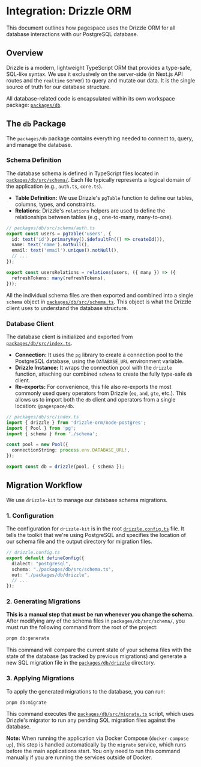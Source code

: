 # Integration: Drizzle ORM

This document outlines how pagespace uses the Drizzle ORM for all database interactions with our PostgreSQL database.

## Overview

Drizzle is a modern, lightweight TypeScript ORM that provides a type-safe, SQL-like syntax. We use it exclusively on the server-side (in Next.js API routes and the `realtime` server) to query and mutate our data. It is the single source of truth for our database structure.

All database-related code is encapsulated within its own workspace package: [`packages/db`](packages/db).

## The `db` Package

The `packages/db` package contains everything needed to connect to, query, and manage the database.

### Schema Definition

The database schema is defined in TypeScript files located in [`packages/db/src/schema/`](packages/db/src/schema). Each file typically represents a logical domain of the application (e.g., `auth.ts`, `core.ts`).

-   **Table Definition:** We use Drizzle's `pgTable` function to define our tables, columns, types, and constraints.
-   **Relations:** Drizzle's `relations` helpers are used to define the relationships between tables (e.g., one-to-many, many-to-one).

```typescript
// packages/db/src/schema/auth.ts
export const users = pgTable('users', {
  id: text('id').primaryKey().$defaultFn(() => createId()),
  name: text('name').notNull(),
  email: text('email').unique().notNull(),
  // ...
});

export const usersRelations = relations(users, ({ many }) => ({
  refreshTokens: many(refreshTokens),
}));
```

All the individual schema files are then exported and combined into a single `schema` object in [`packages/db/src/schema.ts`](packages/db/src/schema.ts:1). This object is what the Drizzle client uses to understand the database structure.

### Database Client

The database client is initialized and exported from [`packages/db/src/index.ts`](packages/db/src/index.ts:1).

-   **Connection:** It uses the `pg` library to create a connection pool to the PostgreSQL database, using the `DATABASE_URL` environment variable.
-   **Drizzle Instance:** It wraps the connection pool with the `drizzle` function, attaching our combined `schema` to create the fully type-safe `db` client.
-   **Re-exports:** For convenience, this file also re-exports the most commonly used query operators from Drizzle (`eq`, `and`, `gte`, etc.). This allows us to import both the `db` client and operators from a single location: `@pagespace/db`.

```typescript
// packages/db/src/index.ts
import { drizzle } from 'drizzle-orm/node-postgres';
import { Pool } from 'pg';
import { schema } from './schema';

const pool = new Pool({
  connectionString: process.env.DATABASE_URL!,
});

export const db = drizzle(pool, { schema });
```

## Migration Workflow

We use `drizzle-kit` to manage our database schema migrations.

### 1. Configuration

The configuration for `drizzle-kit` is in the root [`drizzle.config.ts`](drizzle.config.ts:1) file. It tells the toolkit that we're using PostgreSQL and specifies the location of our schema file and the output directory for migration files.

```typescript
// drizzle.config.ts
export default defineConfig({
  dialect: "postgresql",
  schema: "./packages/db/src/schema.ts",
  out: "./packages/db/drizzle",
  // ...
});
```

### 2. Generating Migrations

**This is a manual step that must be run whenever you change the schema.** After modifying any of the schema files in `packages/db/src/schema/`, you must run the following command from the root of the project:

```bash
pnpm db:generate
```

This command will compare the current state of your schema files with the state of the database (as tracked by previous migrations) and generate a new SQL migration file in the [`packages/db/drizzle`](packages/db/drizzle) directory.

### 3. Applying Migrations

To apply the generated migrations to the database, you can run:

```bash
pnpm db:migrate
```

This command executes the [`packages/db/src/migrate.ts`](packages/db/src/migrate.ts:1) script, which uses Drizzle's migrator to run any pending SQL migration files against the database.

**Note:** When running the application via Docker Compose (`docker-compose up`), this step is handled automatically by the `migrate` service, which runs before the main applications start. You only need to run this command manually if you are running the services outside of Docker.